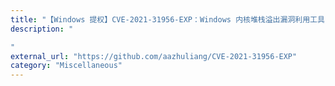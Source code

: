 ```yaml
---
title: "【Windows 提权】CVE-2021-31956-EXP：Windows 内核堆栈溢出漏洞利用工具"
description: "

"
external_url: "https://github.com/aazhuliang/CVE-2021-31956-EXP"
category: "Miscellaneous"
---
```

